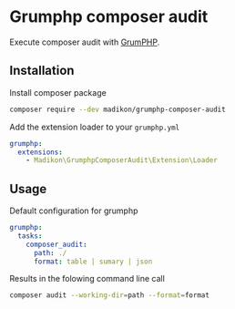 # Grumphp composer audit

Execute composer audit with [GrumPHP](https://github.com/phpro/grumphp).

## Installation

Install composer package

```bash
composer require --dev madikon/grumphp-composer-audit
  ```

Add the extension loader to your `grumphp.yml`

```yaml
grumphp:
  extensions:
    - Madikon\GrumphpComposerAudit\Extension\Loader
```

## Usage

Default configuration for grumphp

```yaml
grumphp:
  tasks:
    composer_audit:
      path: ./
      format: table | sumary | json
```

Results in the folowing command line call

```bash
composer audit --working-dir=path --format=format
```
